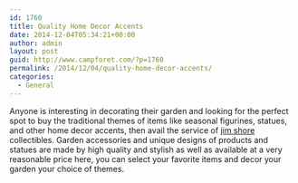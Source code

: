```yaml
---
id: 1760
title: Quality Home Decor Accents
date: 2014-12-04T05:34:21+00:00
author: admin
layout: post
guid: http://www.campforet.com/?p=1760
permalink: /2014/12/04/quality-home-decor-accents/
categories:
  - General
---
```

Anyone is interesting in decorating their garden and looking for the perfect spot to buy the traditional themes of items like seasonal figurines, statues, and other home decor accents, then avail the service of [jim shore](http://www.christmasplace.com/shopping/product-listing.cfm?lang=&Manufacturer=Jim%20Shore%20Collectibles) collectibles. Garden accessories and unique designs of products and statues are made by high quality and stylish as well as available at a very reasonable price here, you can select your favorite items and decor your garden your choice of themes.